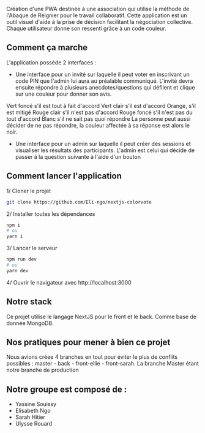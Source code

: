Création d'une PWA destinée à une association qui utilise la méthode de l'Abaque de Réignier pour le travail collaboratif. Cette application est un outil visuel d'aide à la prise de décision facilitant la négociation collective. Chaque utilisateur donne son ressenti grâce à un code couleur.

## Comment ça marche

L'application possède 2 interfaces : 
- Une interface pour un invité sur laquelle il peut voter en inscrivant un code PIN que l'admin lui aura au préalable communiqué. L'invité devra ensuite répondre à plusieurs anecdotes/questions qui défilent et clique sur une couleur pour donner son avis.

Vert foncé s'il est tout à fait d'accord
Vert clair s'il est d'accord
Orange, s'il est mitigé
Rouge clair s'il n'est pas d'accord
Rouge foncé s'il n'est pas du tout d'accord
Blanc s'il ne sait pas quoi répondre
La personne peut aussi décider de ne pas répondre, la couleur affectée à sa réponse est alors le noir.

- Une interface pour un admin sur laquelle il peut créer des sessions et visualiser les résultats des participants. L'admin est celui qui décide de passer à la question suivante à l'aide d'un bouton

## Comment lancer l'application

1/ Cloner le projet

```bash
git clone https://github.com/Eli-ngo/nextjs-colorvote
```

2/ Installer toutes les dépendances

```bash
npm i
# ou
yarn i
```

3/ Lancer le serveur

```bash
npm run dev
# ou
yarn dev
```

4/ Ouvrir le navigateur avec http://localhost:3000

## Notre stack

Ce projet utilise le langage NextJS pour le front et le back. Comme base de donnée MongoDB.

## Nos pratiques pour mener à bien ce projet

Nous avions créee 4 branches en tout pour éviter le plus de conflits possibles : master - back - front-ellie - front-sarah. La branche Master étant notre branche de production

## Notre groupe est composé de :
- Yassine Souissy
- Elisabeth Ngo
- Sarah Hitier
- Ulysse Rouard
